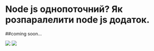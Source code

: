 # Node js однопоточний? Як розпаралелити node js додаток.

##coming soon...

![](https://github.com/VolodymyrTymets/articles/blob/js-threads/js-threads/img/single-thread.gif?raw=true)
![](https://github.com/VolodymyrTymets/articles/blob/js-threads/js-threads/img/threads.gif?raw=true)